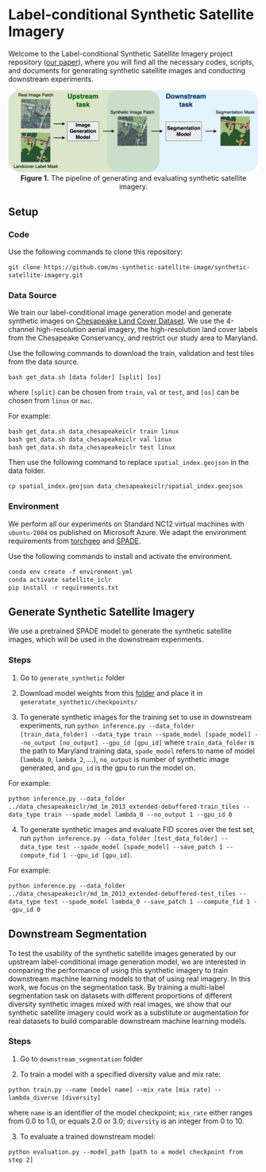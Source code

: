 # Label-conditional Synthetic Satellite Imagery
Welcome to the Label-conditional Synthetic Satellite Imagery project repository ([our paper](https://arxiv.org/abs/2302.04305)), where you will find all the necessary codes, scripts, and documents for generating synthetic satellite images and conducting downstream experiments.

<p align="center">
    <img src="figures/pipeline.drawio.png" width="800"/><br/>
    <b>Figure 1.</b> The pipeline of generating and evaluating synthetic satellite imagery.
</p>

## Setup

### Code
Use the following commands to clone this repository:

```
git clone https://github.com/ms-synthetic-satellite-image/synthetic-satellite-imagery.git
```

### Data Source
We train our label-conditional image generation model and generate synthetic images on [Chesapeake Land Cover Dataset](https://lila.science/datasets/chesapeakelandcover). We use the 4-channel high-resolution aerial imagery, the high-resolution land cover labels from the Chesapeake Conservancy, and restrict our study area to Maryland.

Use the following commands to download the train, validation and test tiles from the data source.

```
bash get_data.sh [data folder] [split] [os]
```
where `[split]` can be chosen from `train`, `val` or `test`, and `[os]` can be chosen from `linux` or `mac`.

For example:
```
bash get_data.sh data_chesapeakeiclr train linux
bash get_data.sh data_chesapeakeiclr val linux
bash get_data.sh data_chesapeakeiclr test linux
```

Then use the following command to replace `spatial_index.geojson` in the data folder.
```
cp spatial_index.geojson data_chesapeakeiclr/spatial_index.geojson
```
### Environment
We perform all our experiments on 
Standard NC12 virtual machines with `ubuntu-2004` os published on Microsoft Azure. We adapt the environment requirements from [torchgeo](https://github.com/microsoft/torchgeo) and [SPADE](https://github.com/nvlabs/spade/#installation).

Use the following commands to install and activate the environment.

```
conda env create -f environment.yml
conda activate satellite_iclr
pip install -r requirements.txt
```


## Generate Synthetic Satellite Imagery

We use a pretrained SPADE model to generate the synthetic satellite images, which will be used in the downstream experiments.

### Steps

1. Go to `generate_synthetic` folder

2. Download model weights from this [folder](https://drive.google.com/drive/folders/11C1qxiOcIur7rWcom1odeCSQJ7g2sjmz) and place it in `generatate_synthetic/checkpoints/`

3. To generate synthetic images for the training set to use in downstream experiments, run `python inference.py --data_folder [train_data_folder] --data_type train --spade_model [spade_model] --no_output [no_output] --gpu_id [gpu_id]` where `train_data_folder` is the path to Maryland training data, `spade_model` refers to name of model (`lambda_0`, `lambda_2`, ...), `no_output` is number of synthetic image generated, and `gpu_id` is the gpu to run the model on.

For example:
```
python inference.py --data_folder ../data_chesapeakeiclr/md_1m_2013_extended-debuffered-train_tiles --data_type train --spade_model lambda_0 --no_output 1 --gpu_id 0
```

4. To generate synthetic images and evaluate FID scores over the test set, run `python inference.py --data_folder [test_data_folder] --data_type test --spade_model [spade_model] --save_patch 1 --compute_fid 1 --gpu_id [gpu_id]`.

For example:
```
python inference.py --data_folder ../data_chesapeakeiclr/md_1m_2013_extended-debuffered-test_tiles --data_type test --spade_model lambda_0 --save_patch 1 --compute_fid 1 --gpu_id 0
```


## Downstream Segmentation
To test the usability of the synthetic satellite images generated by our upstream label-conditional image generation model, we are interested in comparing the performance of using this synthetic imagery to train downstream machine learning models to that of using real imagery. In this work, we focus on the segmentation task. By training a multi-label
segmentation task on datasets with different proportions of different diversity synthetic images mixed with real images, we show that our synthetic satellite imagery could work as a substitute or augmentation for real datasets to build comparable downstream machine learning models.

### Steps

1. Go to `downstream_segmentation` folder

2. To train a model with a specified diversity value and mix rate:

```
python train.py --name [model name] --mix_rate [mix rate] --lambda_diverse [diversity]
```
where `name` is an identifier of the model checkpoint; `mix_rate` either ranges from 0.0 to 1.0, or equals 2.0 or 3.0; `diversity` is an integer from 0 to 10.

3. To evaluate a trained downstream model:

```
python evaluation.py --model_path [path to a model checkpoint from step 2]
```
